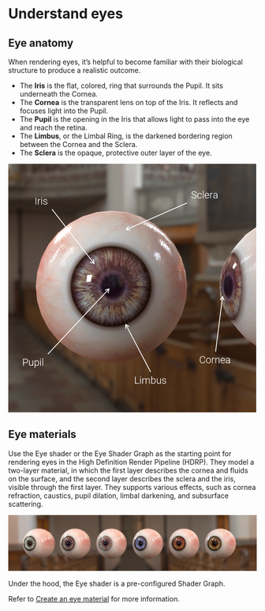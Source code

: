 # Understand eyes

## Eye anatomy

When rendering eyes, it’s helpful to become familiar with their biological structure to produce a realistic outcome.
* The **Iris** is the flat, colored, ring that surrounds the Pupil. It sits underneath the Cornea.
* The **Cornea** is the transparent lens on top of the Iris. It reflects and focuses light into the Pupil.
* The **Pupil** is the opening in the Iris that allows light to pass into the eye and reach the retina.
* The **Limbus**, or the Limbal Ring, is the darkened bordering region between the Cornea and the Sclera.
* The **Sclera** is the opaque, protective outer layer of the eye.

![img](Images/eye-shader-anatomy.png)

## Eye materials

Use the Eye shader or the Eye Shader Graph as the starting point for rendering eyes in the High Definition Render Pipeline (HDRP). They model a two-layer material, in which the first layer describes the cornea and fluids on the surface, and the second layer describes the sclera and the iris, visible through the first layer. They supports various effects, such as cornea refraction, caustics, pupil dilation, limbal darkening, and subsurface scattering.

![](Images/HDRPFeatures-EyeShader.png)

Under the hood, the Eye shader is a pre-configured Shader Graph. 

Refer to [Create an eye material](create-an-eye-material.md) for more information.
